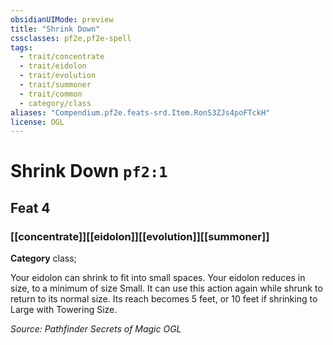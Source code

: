 ```yaml
---
obsidianUIMode: preview
title: "Shrink Down"
cssclasses: pf2e,pf2e-spell
tags:
  - trait/concentrate
  - trait/eidolon
  - trait/evolution
  - trait/summoner
  - trait/common
  - category/class
aliases: "Compendium.pf2e.feats-srd.Item.RonS3ZJs4poFTckH"
license: OGL
---
```

# Shrink Down `pf2:1`
## Feat 4
### [[concentrate]][[eidolon]][[evolution]][[summoner]]

**Category** class; 




Your eidolon can shrink to fit into small spaces. Your eidolon reduces in size, to a minimum of size Small. It can use this action again while shrunk to return to its normal size. Its reach becomes 5 feet, or 10 feet if shrinking to Large with Towering Size.

*Source: Pathfinder Secrets of Magic*
*OGL*